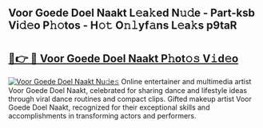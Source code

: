 ## Voor Goede Doel Naakt L𝚎a𝚔ed N𝚞𝚍e - Part-ksb Vi𝚍𝚎o P𝚑𝚘tos - H𝚘𝚝 O𝚗𝚕yf𝚊ns L𝚎a𝚔s p9taR

# <h2><a href="http://kf1hek.oniu.top/?m=Voor+Goede+Doel+Naakt">🔗👉 🔴 Voor Goede Doel Naakt P𝚑ot𝚘𝚜 V𝚒d𝚎o</a></h2>

[![Voor Goede Doel Naakt Nu𝚍e𝚜](https://i.imgur.com/0qMVB7G.gif)](http://kf1hek.oniu.top/?m=Voor+Goede+Doel+Naakt)
Online entertainer and multimedia artist Voor Goede Doel Naakt, celebrated for sharing dance and lifestyle ideas through viral dance routines and compact clips. Gifted makeup artist Voor Goede Doel Naakt, recognized for their exceptional skills and accomplishments in transforming actors and performers.  
